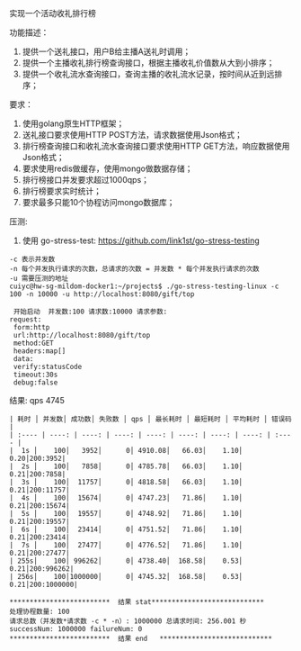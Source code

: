 实现一个活动收礼排行榜

功能描述：
1. 提供一个送礼接口，用户B给主播A送礼时调用；
2. 提供一个主播收礼排行榜查询接口，根据主播收礼价值数从大到小排序；
3. 提供一个收礼流水查询接口，查询主播的收礼流水记录，按时间从近到远排序；
 

要求：
1. 使用golang原生HTTP框架；
2. 送礼接口要求使用HTTP POST方法，请求数据使用Json格式；
3. 排行榜查询接口和收礼流水查询接口要求使用HTTP GET方法，响应数据使用Json格式；
4. 要求使用redis做缓存，使用mongo做数据存储；
5. 排行榜接口并发要求超过1000qps；
6. 排行榜要求实时统计；
7. 要求最多只能10个协程访问mongo数据库；


压测:
1. 使用 go-stress-test:
https://github.com/link1st/go-stress-testing

```
-c 表示并发数
-n 每个并发执行请求的次数，总请求的次数 = 并发数 * 每个并发执行请求的次数
-u 需要压测的地址
cuiyc@hw-sg-mildom-docker1:~/projects$ ./go-stress-testing-linux -c 100 -n 10000 -u http://localhost:8080/gift/top

 开始启动  并发数:100 请求数:10000 请求参数:
request:
 form:http
 url:http://localhost:8080/gift/top
 method:GET
 headers:map[]
 data:
 verify:statusCode
 timeout:30s
 debug:false
 ```

结果: qps 4745    
```
| 耗时 │ 并发数│ 成功数│ 失败数 │ qps │ 最长耗时 │ 最短耗时 │ 平均耗时 │ 错误码 |
| :---- | ----: | ----: | ----: | ----: | ----: | ----: | ----: | :---- |
|  1s │    100│   3952│      0│ 4910.08│   66.03│    1.10│    0.20│200:3952|
|  2s │    100│   7858│      0│ 4785.78│   66.03│    1.10│    0.21│200:7858|
|  3s │    100│  11757│      0│ 4818.58│   66.03│    1.10│    0.21│200:11757|
|  4s │    100│  15674│      0│ 4747.23│   71.86│    1.10│    0.21│200:15674|
|  5s │    100│  19557│      0│ 4748.92│   71.86│    1.10│    0.21│200:19557|
|  6s │    100│  23414│      0│ 4751.52│   71.86│    1.10│    0.21│200:23414|  
|  7s │    100│  27477│      0│ 4776.52│   71.86│    1.10│    0.21│200:27477|
| 255s│    100│ 996262│      0│ 4738.40│  168.58│    0.53│    0.21│200:996262|
| 256s│    100│1000000│      0│ 4745.32│  168.58│    0.53│    0.21│200:1000000|

*************************  结果 stat****************************  
处理协程数量: 100  
请求总数（并发数*请求数 -c * -n）: 1000000 总请求时间: 256.001 秒 successNum: 1000000 failureNum: 0  
*************************  结果 end   ****************************  
```
